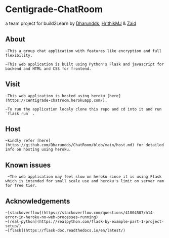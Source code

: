 # Centigrade-ChatRoom
 a team project for build2Learn by [Dharundds](https://github.com/Dharundds), [HrithikMJ](https://github.com/HrithikMJ) & [Zaid](https://github.com/Zaid316)
 

## About

    ~This a group chat application with features like encryption and full flexibility.

    ~This web application is built using Python's Flask and javascript for backend and HTML and CSS for frontend.

## Visit

    ~This web application is hosted using heroku [here](https://centigrade-chatroom.herokuapp.com/).

    ~To run the application localy clone this repo and cd into it and run `flask run` .
    
## Host
  
    ~kindly refer [here](https://github.com/Dharundds/ChatRoom/blob/main/host.md) for detailed info on hosting using heroku.

## Known issues

     ~The web application may feel slow on heroku since it is using Flask which is intended for small scale use and heroku's limit on server ram for free tier.

## Acknowledgements

    ~[stackoverflow](https://stackoverflow.com/questions/41804507/h14-error-in-heroku-no-web-processes-running)
    ~[real-python](https://realpython.com/flask-by-example-part-1-project-setup/) 
    ~[flask](https://flask-doc.readthedocs.io/en/latest/)